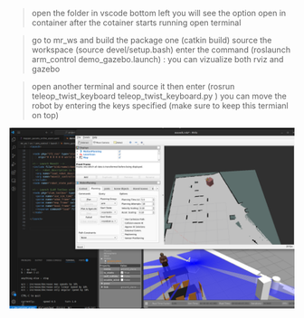 > open the folder in vscode 
> bottom left you will see the option open in container
> after the cotainer starts running open terminal

> go to mr_ws and build the package one (catkin build)
> source the workspace (source devel/setup.bash)
> enter the command (roslaunch arm_control demo_gazebo.launch)
  : you can vizualize both rviz and gazebo 

> open another terminal and source it
> then enter (rosrun teleop_twist_keyboard teleop_twist_keyboard.py )
> you can move the robot by entering the keys specified (make sure to keep this termianl on top)

![Droid1 robot](droid.png)
